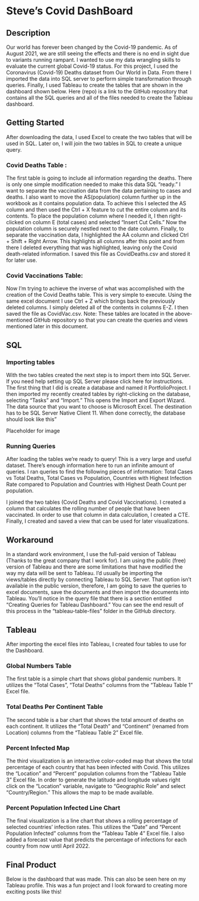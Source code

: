 # Steve’s Covid DashBoard

## Description
Our world has forever been changed by the Covid-19 pandemic. As of August 2021, we are still seeing the effects and there is no end in sight due to variants running rampant. I wanted to use my data wrangling skills to evaluate the current global Covid-19 status. For this project, I used the Coronavirus (Covid-19) Deaths dataset from Our World in Data. From there I imported the data into SQL server to perform simple transformation through queries. Finally, I used Tableau to create the tables that are shown in the dashboard shown below. Here (repo) is a link to the GitHub repository that contains all the SQL queries and all of the files needed to create the Tableau dashboard.

## Getting Started
After downloading the data, I used Excel to create the two tables that will be used in SQL. Later on, I will join the two tables in SQL to create a unique query.

### Covid Deaths Table :
The first table is going to include all information regarding the deaths. There is only one simple modification needed to make this data SQL “ready.” I want to separate the vaccination data from the data pertaining to cases and deaths. I also want to move the AS(population) column further up in the workbook as it contains population data. To achieve this I selected the AS column and then used the Ctrl + X feature to cut the entire column and its contents. To place the population column where I needed it, I then right-clicked on column E (total cases) and selected “Insert Cut Cells.” Now the population column is securely nestled next to the date column. Finally, to separate the vaccination data, I highlighted the AA column and clicked Ctrl + Shift + Right Arrow. This highlights all columns after this point and from there I deleted everything that was highlighted, leaving only the Covid death-related information. I saved this file as CovidDeaths.csv and stored it for later use.

### Covid Vaccinations Table:
Now I’m trying to achieve the inverse of what was accomplished with the creation of the Covid Deaths table. This is very simple to execute. Using the same excel document I use Ctrl + Z which brings back the previously deleted columns. I simply deleted all of the contents in columns E-Z. I then saved the file as CovidVac.csv.
Note: These tables are located in the above-mentioned GitHub repository so that you can create the queries and views mentioned later in this document.

## SQL

### Importing tables

With the two tables created the next step is to import them into SQL Server. If you need help setting up SQL Server please click here for instructions. The first thing that I did is create a database and named it PortfolioProject. I then imported my recently created tables by right-clicking on the database, selecting “Tasks” and “Import.” This opens the Import and Export Wizard. The data source that you want to choose is Microsoft Excel. The destination has to be SQL Server Native Client 11. When done correctly, the database should look like this”

Placeholder for image

### Running Queries

After loading the tables we’re ready to query! This is a very large and useful dataset. There’s enough information here to run an infinite amount of queries. I ran queries to find the following pieces of information: Total Cases vs Total Deaths, Total Cases vs Population, Countries with Highest Infection Rate compared to Population and  Countries with Highest Death Count per population.

I joined the two tables (Covid Deaths and Covid Vaccinations). I created a column that calculates the rolling number of people that have been vaccinated. In order to use that column in data calculation, I created a CTE. Finally, I created and saved a view that can be used for later visualizations.


## Workaround
In a standard work environment, I use the full-paid version of Tableau (Thanks to the great company that I work for). I am using the public (free) version of Tableau and there are some limitations that have modified the way my data will be sent to Tableau. I’d usually be importing the views/tables directly by connecting Tableau to SQL Server. That option isn’t available in the public version, therefore, I am going to save the queries to excel documents, save the documents and then import the documents into Tableau. 
You’ll notice in the query file that there is a section entitled “Creating Queries for Tableau Dashboard.” You can see the end result of this process in the “tableau-table-files” folder in the GitHub directory.

## Tableau

After importing the excel files into Tableau, I created four tables to use for the Dashboard. 

### Global Numbers Table

The first table is a simple chart that shows global pandemic numbers. It utilizes the “Total Cases”, “Total Deaths” columns from the “Tableau Table 1” Excel file.

### Total Deaths Per Continent Table

The second table is a bar chart that shows the total amount of deaths on each continent. It utilizes the “Total Death” and “Continent” (renamed from Location) columns from the “Tableau Table 2” Excel file.

### Percent Infected Map

The third visualization is an interactive color-coded map that shows the total percentage of each country that has been infected with Covid. This utilizes the “Location” and “Percent” population columns from the “Tableau Table 3” Excel file. In order to generate the latitude and longitude values right click on the “Location” variable, navigate to “Geographic Role” and select “Country/Region.” This allows the map to be made available.

### Percent Population Infected Line Chart

The final visualization is a line chart that shows a rolling percentage of selected countries’ infection rates. This utilizes the “Date” and “Percent Population Infected” columns from the “Tableau Table 4” Excel file. I also added a forecast value that predicts the percentage of infections for each country from now until April 2022.

## Final Product

Below is the dashboard that was made. This can also be seen here on my Tableau profile. This was a fun project and I look forward to creating more exciting posts like this!
